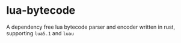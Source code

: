 # lua-bytecode
A dependency free lua bytecode parser and encoder written in rust,
supporting `lua5.1` and `luau`
